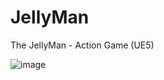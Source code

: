 # JellyMan
The JellyMan - Action Game (UE5)

![image](https://user-images.githubusercontent.com/13030746/187642735-db08536e-4a7c-472b-a687-ccad1633e1fe.png)
